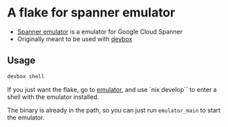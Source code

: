 # A flake for spanner emulator

- [Spanner emulator](https://github.com/GoogleCloudPlatform/cloud-spanner-emulator) is a emulator for Google Cloud Spanner
- Originally meant to be used with [devbox](https://github.com/jetpack-io/devbox)

## Usage

```bash
devbox shell
```

If you just want the flake, go to [emulator](./emulator), and use `nix develop`` to enter a shell with the emulator installed.

The binary is already in the path, so you can just run `emulator_main` to start the emulator.
